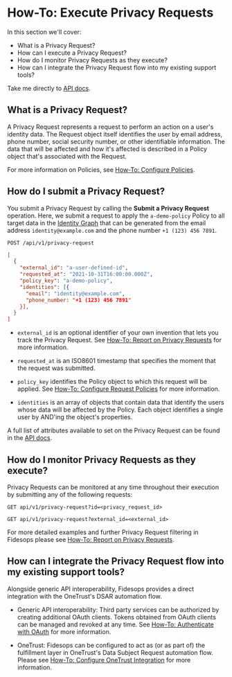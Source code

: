 # How-To: Execute Privacy Requests

In this section we'll cover:

- What is a Privacy Request?
- How can I execute a Privacy Request?
- How do I monitor Privacy Requests as they execute?
- How can I integrate the Privacy Request flow into my existing support tools?

Take me directly to [API docs](/api#operations-Privacy_Requests-get_request_status_api_v1_privacy_request_get).

## What is a Privacy Request?

A Privacy Request  represents a request to perform an action on a user's identity data. The Request object itself identifies the user by email address, phone number, social security number, or other identifiable information. The data that will be affected and how it's affected is described in a Policy object that's associated with the Request.

For more information on Policies, see [How-To: Configure Policies](policies.md#rule-attributes).


## How do I submit a Privacy Request?

You submit a Privacy Request by calling the  **Submit a Privacy Request** operation. Here, 
we submit  a request to apply the `a-demo-policy` Policy to all target data in the [Identity Graph](../glossary.md) that can be generated from the email address `identity@example.com` and the phone number `+1 (123) 456 7891`.

`POST /api/v1/privacy-request`

```json
[
  {
    "external_id": "a-user-defined-id",
    "requested_at": "2021-10-31T16:00:00.000Z",
    "policy_key": "a-demo-policy",
    "identities": [{
      "email": "identity@example.com",
      "phone_number: "+1 (123) 456 7891"
    }],
  }
]
```

* `external_id` is an optional  identifier of your own invention that lets you track the Privacy Request. See [How-To: Report on Privacy Requests](reporting.md) for more information.

* `requested_at` is an ISO8601 timestamp that specifies the moment that the request was submitted.

* `policy_key` identifies the Policy object to which this request will be applied. See [How-To: Configure Request Policies](policies.md) for more information.

* `identities` is an array of objects that contain data that identify the users whose data will be affected by the Policy. Each object identifies a single user by AND'ing the object's properties. 


A full list of attributes available to set on the Privacy Request can be found in the [API docs](/api#operations-Privacy_Requests-get_request_status_api_v1_privacy_request_get).


## How do I monitor Privacy Requests as they execute?
Privacy Requests can be monitored at any time throughout their execution by submitting any of the following requests:

`GET api/v1/privacy-request?id=<privacy_request_id>`

`GET api/v1/privacy-request?external_id=<external_id>`

For more detailed examples and further Privacy Request filtering in Fidesops please see [How-To: Report on Privacy Requests](reporting.md).


## How can I integrate the Privacy Request flow into my existing support tools?

Alongside generic API interoperability, Fidesops provides a direct integration with the OneTrust's DSAR automation flow.

* Generic API interoperability: Third party services can be authorized by creating additional OAuth clients. Tokens obtained from OAuth clients can be managed and revoked at any time. See [How-To: Authenticate with OAuth](oauth.md) for more information.

* OneTrust: Fidesops can be configured to act as (or as part of) the fulfillment layer in OneTrust's Data Subject Request automation flow. Please see [How-To: Configure OneTrust Integration](onetrust.md) for more information.
